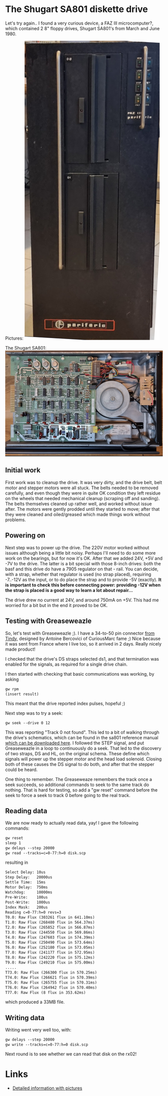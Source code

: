 # The Shugart SA801 diskette drive

Let's try again.. I found a very curious device, a FAZ III microcomputer?, which contained 2 8" floppy drives, Shugart SA801's from March and June 1980.

Pictures:
![The FAZ III](faz-iii-1.png)

The Shugart SA801:
![Shugart PCB side](sa801-pcb-1.png)

## Initial work
First work was to cleanup the drive. It was very dirty, and the drive belt, belt motor and stepper motors were all stuck. The belts needed to be removed carefully, and even though they were in quite OK condition they left residue on the wheels that needed mechanical cleanup (scraping off and sanding). The belts themselves cleaned up rather well, and worked without issue after.
The motors were gently prodded until they started to move; after that they were cleaned and oiled/greased which made things work without problems.

## Powering on
Next step was to power up the drive. The 220V motor worked without issues although being a little bit noisy. Perhaps I'll need to do some more work on the bearings, but for now it's OK.
After that we added 24V, +5V and -7V to the drive. The latter is a bit special with those 8-inch drives: both the basf and this drive do have a 7905 regulator on that - rail. You can decide, with a strap, whether that regulator is used (no strap placed), requiring -7..-12V as the input, or to do place the strap and to provide -5V (exactly). **It is important to check this before connecting power: providing -12V when the strap is placed is a good way to learn a lot about repair...**

The drive drew no current at 24V, and around 750mA on +5V. This had me worried for a bit but in the end it proved to be OK.

## Testing with Greaseweazle
So, let's test with Greaseweazle ;). I have a 34-to-50 pin connector [from Tindy](https://www.tindie.com/products/siliconinsider/8-floppy-disk-interface-50-pin-to-34-pin-adapter/), designed by Antoine Bercovici of CuriousMarc fame ;) Nice because it was sent from France where I live too, so it arrived in 2 days. Really nicely made product!

I checked that the drive's DS straps selected ds1, and that termination was enabled for the signals, as required for a single drive chain.

I then started with checking that basic communications was working, by asking
```
gw rpm
(insert result)
```
This meant that the drive reported index pulses, hopeful ;)

Next step was to try a seek:
```
gw seek --drive 0 12
```
This was reporting "Track 0 not found". This led to a bit of walking through the drive's schematics, which can be found in the sa801 reference manual [which can be downloaded here](https://retrocmp.de/fdd/shugart/801/sa801_i.htm). I followed the STEP signal, and put Greaseweazle in a loop to continuously do a seek. That led to the discovery of two straps, DS and HL, on the original schema. These define which signals will power up the stepper motor and the head load solenoid. Closing both of these causes the DS signal to do both, and after that the stepper could be heard.

One thing to remember. The Greaseweaze remembers the track once a seek succeeds, so additional commands to seek to the same track do nothing. That is hard for testing, so add a "gw reset" command before the seek to force a seek to track 0 before going to the real track.

## Reading data
We are now ready to actually read data, yay! I gave the following commands:
```
gw reset
sleep 1
gw delays --step 20000
gw read --tracks=c=0-77:h=0 disk.scp
```
resulting in
```
Select Delay: 10us
Step Delay:   20000us
Settle Time:  15ms
Motor Delay:  750ms
Watchdog:     10000ms
Pre-Write:    100us
Post-Write:   1000us
Index Mask:   200us
Reading c=0-77:h=0 revs=3
T0.0: Raw Flux (303261 flux in 641.10ms)
T1.0: Raw Flux (268480 flux in 564.37ms)
T2.0: Raw Flux (265852 flux in 566.87ms)
T3.0: Raw Flux (244550 flux in 569.86ms)
T4.0: Raw Flux (247603 flux in 574.39ms)
T5.0: Raw Flux (250490 flux in 573.64ms)
T6.0: Raw Flux (252180 flux in 573.05ms)
T7.0: Raw Flux (241177 flux in 572.95ms)
T8.0: Raw Flux (242220 flux in 575.12ms)
T9.0: Raw Flux (249210 flux in 575.00ms)
.....
T73.0: Raw Flux (266300 flux in 570.25ms)
T74.0: Raw Flux (266621 flux in 570.39ms)
T75.0: Raw Flux (265755 flux in 570.31ms)
T76.0: Raw Flux (264942 flux in 570.40ms)
T77.0: Raw Flux (8 flux in 353.62ms)
```
which produced a 33MB file.

## Writing data
Writing went very well too, with:
```
gw delays --step 20000
gw write --tracks=c=0-77:h=0 disk.scp
```
Next round is to see whether we can read that disk on the rx02!




# Links

* [Detailed information with pictures](https://retrocmp.de/fdd/shugart/801/sa801_i.htm)

